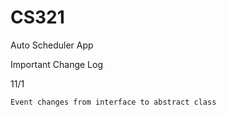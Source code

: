 # CS321
Auto Scheduler App

Important Change Log

11/1

	Event changes from interface to abstract class

